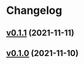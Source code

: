 # Changelog

## [v0.1.1](https://github.com/k1LoW/viagh/compare/v0.1.0...v0.1.1) (2021-11-11)


## [v0.1.0](https://github.com/k1LoW/viagh/compare/5bfcc6cbf93f...v0.1.0) (2021-11-10)

